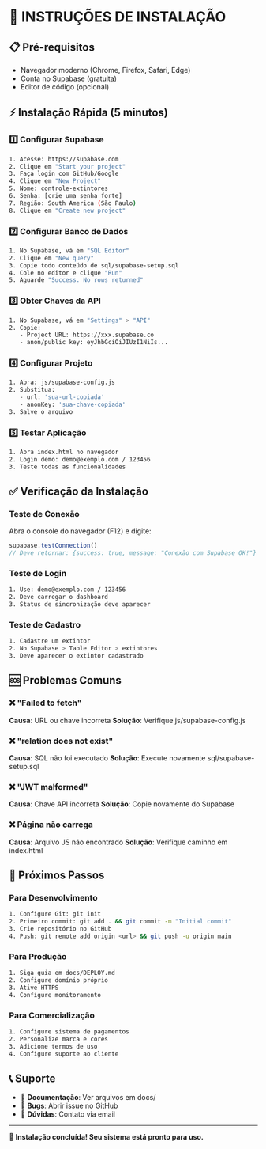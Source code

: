 # 🚀 INSTRUÇÕES DE INSTALAÇÃO

## 📋 Pré-requisitos
- Navegador moderno (Chrome, Firefox, Safari, Edge)
- Conta no Supabase (gratuita)
- Editor de código (opcional)

## ⚡ Instalação Rápida (5 minutos)

### 1️⃣ **Configurar Supabase**
```bash
1. Acesse: https://supabase.com
2. Clique em "Start your project"
3. Faça login com GitHub/Google
4. Clique em "New Project"
5. Nome: controle-extintores
6. Senha: [crie uma senha forte]
7. Região: South America (São Paulo)
8. Clique em "Create new project"
```

### 2️⃣ **Configurar Banco de Dados**
```bash
1. No Supabase, vá em "SQL Editor"
2. Clique em "New query"
3. Copie todo conteúdo de sql/supabase-setup.sql
4. Cole no editor e clique "Run"
5. Aguarde "Success. No rows returned"
```

### 3️⃣ **Obter Chaves da API**
```bash
1. No Supabase, vá em "Settings" > "API"
2. Copie:
   - Project URL: https://xxx.supabase.co
   - anon/public key: eyJhbGciOiJIUzI1NiIs...
```

### 4️⃣ **Configurar Projeto**
```bash
1. Abra: js/supabase-config.js
2. Substitua:
   - url: 'sua-url-copiada'
   - anonKey: 'sua-chave-copiada'
3. Salve o arquivo
```

### 5️⃣ **Testar Aplicação**
```bash
1. Abra index.html no navegador
2. Login demo: demo@exemplo.com / 123456
3. Teste todas as funcionalidades
```

## ✅ Verificação da Instalação

### **Teste de Conexão**
Abra o console do navegador (F12) e digite:
```javascript
supabase.testConnection()
// Deve retornar: {success: true, message: "Conexão com Supabase OK!"}
```

### **Teste de Login**
```bash
1. Use: demo@exemplo.com / 123456
2. Deve carregar o dashboard
3. Status de sincronização deve aparecer
```

### **Teste de Cadastro**
```bash
1. Cadastre um extintor
2. No Supabase > Table Editor > extintores
3. Deve aparecer o extintor cadastrado
```

## 🆘 Problemas Comuns

### ❌ **"Failed to fetch"**
**Causa**: URL ou chave incorreta
**Solução**: Verifique js/supabase-config.js

### ❌ **"relation does not exist"**
**Causa**: SQL não foi executado
**Solução**: Execute novamente sql/supabase-setup.sql

### ❌ **"JWT malformed"**
**Causa**: Chave API incorreta
**Solução**: Copie novamente do Supabase

### ❌ **Página não carrega**
**Causa**: Arquivo JS não encontrado
**Solução**: Verifique caminho em index.html

## 🌟 Próximos Passos

### **Para Desenvolvimento**
```bash
1. Configure Git: git init
2. Primeiro commit: git add . && git commit -m "Initial commit"
3. Crie repositório no GitHub
4. Push: git remote add origin <url> && git push -u origin main
```

### **Para Produção**
```bash
1. Siga guia em docs/DEPLOY.md
2. Configure domínio próprio
3. Ative HTTPS
4. Configure monitoramento
```

### **Para Comercialização**
```bash
1. Configure sistema de pagamentos
2. Personalize marca e cores
3. Adicione termos de uso
4. Configure suporte ao cliente
```

## 📞 Suporte

- 📖 **Documentação**: Ver arquivos em docs/
- 🐛 **Bugs**: Abrir issue no GitHub
- 💬 **Dúvidas**: Contato via email

---

🎉 **Instalação concluída! Seu sistema está pronto para uso.**
